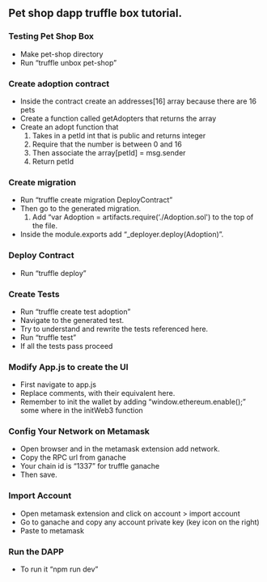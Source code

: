## Pet shop dapp truffle box tutorial.

### Testing Pet Shop Box
- Make pet-shop directory
- Run “truffle unbox pet-shop”

### Create adoption contract
- Inside the contract create an addresses[16] array because there are 16 pets
- Create a function called getAdopters that returns the array
- Create an adopt function that 
    1. Takes in a petId int that is public and returns integer
    2. Require that the number is between 0 and 16
    3. Then associate the array[petId] = msg.sender
    4. Return petId

### Create migration
- Run “truffle create migration DeployContract”
- Then go to the generated migration.
    1. Add “var Adoption = artifacts.require(‘./Adoption.sol') to the top of the file.
- Inside the module.exports add “_deployer.deploy(Adoption)”.

### Deploy Contract
- Run “truffle deploy”

### Create Tests
- Run “truffle create test adoption”
- Navigate to the generated test. 
- Try to understand and rewrite the tests referenced here.
- Run “truffle test”
- If all the tests pass proceed

### Modify App.js to create the UI
- First navigate to app.js
- Replace comments, with their equivalent here.
- Remember to init the wallet by adding “window.ethereum.enable();” some where in the initWeb3 function

### Config Your Network on Metamask
- Open browser and in the metamask extension add network.
- Copy the RPC url from ganache
- Your chain id is “1337” for truffle ganache
- Then save.

### Import Account
- Open metamask extension and click on account > import account
- Go to ganache and copy any account private key (key icon on the right)
- Paste to metamask

### Run the DAPP
- To run it “npm run dev”
